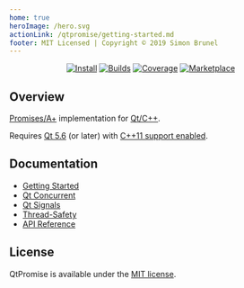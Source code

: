 ```yaml
---
home: true
heroImage: /hero.svg
actionLink: /qtpromise/getting-started.md
footer: MIT Licensed | Copyright © 2019 Simon Brunel
---
```


<p align="center">
    <a href="https://www.qpm.io/packages/com.github.simonbrunel.qtpromise/index.html"><img src="https://img.shields.io/github/release/simonbrunel/qtpromise.svg?style=flat-square&label=qpm&colorB=4CAF50&maxAge=600" alt="Install"></a>
    <a href="https://travis-ci.org/simonbrunel/qtpromise"><img src="https://img.shields.io/travis/simonbrunel/qtpromise/master.svg?style=flat-square&maxAge=600" alt="Builds"></a>
    <a href="https://codecov.io/gh/simonbrunel/qtpromise"><img src="https://img.shields.io/codecov/c/github/simonbrunel/qtpromise.svg?style=flat-square&maxAge=600" alt="Coverage"></a>
    <a href="https://marketplace.qt.io/products/qtpromise"><img src="https://img.shields.io/static/v1?style=flat-square&label=Qt&message=Marketplace&colorB=40cd52&maxAge=600" alt="Marketplace"></a>
</p>

## Overview

[Promises/A+](https://promisesaplus.com/) implementation for [Qt/C++](https://www.qt.io/).

Requires [Qt 5.6](https://www.qt.io/download/) (or later) with [C++11 support enabled](https://wiki.qt.io/How_to_use_C++11_in_your_Qt_Projects).

## Documentation

- [Getting Started](/qtpromise/getting-started.md)
- [Qt Concurrent](/qtpromise/qtconcurrent.md)
- [Qt Signals](/qtpromise/qtsignals.md)
- [Thread-Safety](/qtpromise/thread-safety.md)
- [API Reference](/qtpromise/api-reference.md)

## License

QtPromise is available under the [MIT license](https://github.com/simonbrunel/qtpromise/blob/master/LICENSE).
